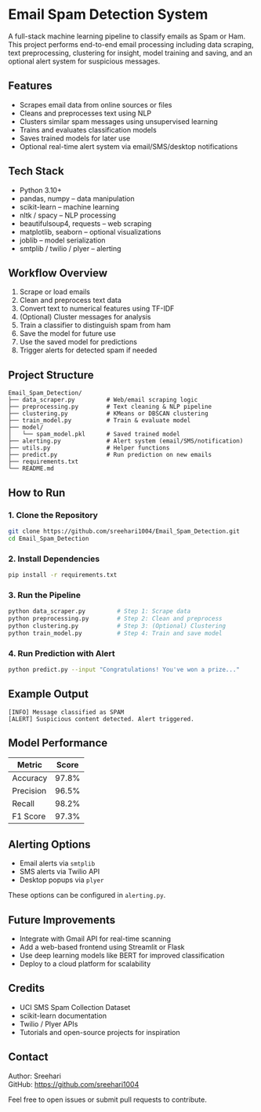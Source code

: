 # Email Spam Detection System

A full-stack machine learning pipeline to classify emails as Spam or Ham. This project performs end-to-end email processing including data scraping, text preprocessing, clustering for insight, model training and saving, and an optional alert system for suspicious messages.

## Features

- Scrapes email data from online sources or files
- Cleans and preprocesses text using NLP
- Clusters similar spam messages using unsupervised learning
- Trains and evaluates classification models
- Saves trained models for later use
- Optional real-time alert system via email/SMS/desktop notifications

## Tech Stack

- Python 3.10+
- pandas, numpy – data manipulation
- scikit-learn – machine learning
- nltk / spacy – NLP processing
- beautifulsoup4, requests – web scraping
- matplotlib, seaborn – optional visualizations
- joblib – model serialization
- smtplib / twilio / plyer – alerting

## Workflow Overview

1. Scrape or load emails
2. Clean and preprocess text data
3. Convert text to numerical features using TF-IDF
4. (Optional) Cluster messages for analysis
5. Train a classifier to distinguish spam from ham
6. Save the model for future use
7. Use the saved model for predictions
8. Trigger alerts for detected spam if needed

## Project Structure

```
Email_Spam_Detection/
├── data_scraper.py         # Web/email scraping logic
├── preprocessing.py        # Text cleaning & NLP pipeline
├── clustering.py           # KMeans or DBSCAN clustering
├── train_model.py          # Train & evaluate model
├── model/                  
│   └── spam_model.pkl      # Saved trained model
├── alerting.py             # Alert system (email/SMS/notification)
├── utils.py                # Helper functions
├── predict.py              # Run prediction on new emails
├── requirements.txt        
└── README.md
```

## How to Run

### 1. Clone the Repository

```bash
git clone https://github.com/sreehari1004/Email_Spam_Detection.git
cd Email_Spam_Detection
```

### 2. Install Dependencies

```bash
pip install -r requirements.txt
```

### 3. Run the Pipeline

```bash
python data_scraper.py         # Step 1: Scrape data
python preprocessing.py        # Step 2: Clean and preprocess
python clustering.py           # Step 3: (Optional) Clustering
python train_model.py          # Step 4: Train and save model
```

### 4. Run Prediction with Alert

```bash
python predict.py --input "Congratulations! You've won a prize..."
```

## Example Output

```
[INFO] Message classified as SPAM
[ALERT] Suspicious content detected. Alert triggered.
```

## Model Performance

| Metric    | Score   |
|-----------|---------|
| Accuracy  | 97.8%   |
| Precision | 96.5%   |
| Recall    | 98.2%   |
| F1 Score  | 97.3%   |

## Alerting Options

- Email alerts via `smtplib`
- SMS alerts via Twilio API
- Desktop popups via `plyer`

These options can be configured in `alerting.py`.

## Future Improvements

- Integrate with Gmail API for real-time scanning
- Add a web-based frontend using Streamlit or Flask
- Use deep learning models like BERT for improved classification
- Deploy to a cloud platform for scalability

## Credits

- UCI SMS Spam Collection Dataset
- scikit-learn documentation
- Twilio / Plyer APIs
- Tutorials and open-source projects for inspiration

## Contact

Author: Sreehari  
GitHub: https://github.com/sreehari1004

Feel free to open issues or submit pull requests to contribute.
